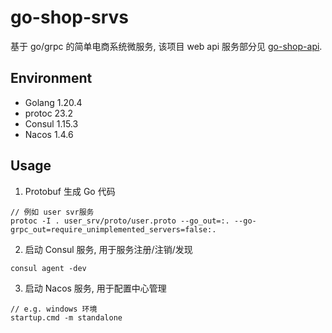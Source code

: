 # go-shop-srvs

基于 go/grpc 的简单电商系统微服务, 该项目 web api 服务部分见  [go-shop-api](https://github.com/BetaCatPro/go-shop-api).

## Environment

- Golang 1.20.4
- protoc 23.2
- Consul 1.15.3
- Nacos 1.4.6

## Usage

1. Protobuf 生成 Go 代码

```shell
// 例如 user svr服务
protoc -I . user_srv/proto/user.proto --go_out=:. --go-grpc_out=require_unimplemented_servers=false:.
```

2. 启动 Consul 服务, 用于服务注册/注销/发现

```shell
consul agent -dev
```

3. 启动 Nacos 服务, 用于配置中心管理

```shell
// e.g. windows 环境
startup.cmd -m standalone
```
